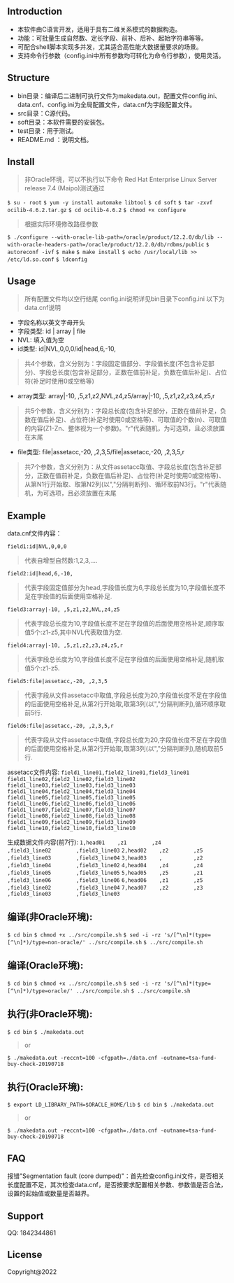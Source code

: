 ## Introduction
* 本软件由C语言开发，适用于具有二维关系模式的数据构造。
* 功能：可批量生成自然数、定长字段、前补、后补、起始字符串等等。
* 可配合shell脚本实现多并发，尤其适合高性能大数据量要求的场景。
* 支持命令行参数（config.ini中所有参数均可转化为命令行参数），使用灵活。

## Structure
* bin目录：编译后二进制可执行文件为makedata.out，配置文件config.ini、data.cnf、config.ini为全局配置文件，data.cnf为字段配置文件。
* src目录：C源代码。
* soft目录：本软件需要的安装包。
* test目录：用于测试。
* README.md ：说明文档。

## Install
>非Oracle环境，可以不执行以下命令
Red Hat Enterprise Linux Server release 7.4 (Maipo)测试通过

`$ su - root`
`$ yum -y install automake libtool`
`$ cd soft`
`$ tar -zxvf ocilib-4.6.2.tar.gz`
`$ cd ocilib-4.6.2`
`$ chmod +x configure`
>根据实际环境修改路径参数

`$ ./configure --with-oracle-lib-path=/oracle/product/12.2.0/db/lib --with-oracle-headers-path=/oracle/product/12.2.0/db/rdbms/public`
`$ autoreconf -ivf`
`$ make`
`$ make install`
`$ echo /usr/local/lib >> /etc/ld.so.conf`
`$ ldconfig`

## Usage
>所有配置文件均以空行结尾
config.ini说明详见bin目录下config.ini
以下为data.cnf说明

* 字段名称以英文字母开头
* 字段类型: id | array | file
* NVL: 填入值为空
* id类型: id|NVL,0,0,0/id|head,6,-10,
>共4个参数，含义分别为：字段固定值部分、字段值长度(不包含补足部分)、字段总长度(包含补足部分，正数在值前补足，负数在值后补足)、占位符(补足时使用0或空格等)
* array类型: array|-10, ,5,z1,z2,NVL,z4,z5/array|-10, ,5,z1,z2,z3,z4,z5,r
>共5个参数，含义分别为：字段总长度(包含补足部分，正数在值前补足，负数在值后补足)、占位符(补足时使用0或空格等)、可取值的个数(n)、可取值的内容(Z1-Zn、整体视为一个参数)。"r"代表随机，为可选项，且必须放置在末尾
* file类型: file|assetacc,-20, ,2,3,5/file|assetacc,-20, ,2,3,5,r
>共7个参数，含义分别为：从文件assetacc取值、字段总长度(包含补足部分，正数在值前补足，负数在值后补足)、占位符(补足时使用0或空格等)、从第N1行开始取、取第N2列(以","分隔判断列)、循环取前N3行。"r"代表随机，为可选项，且必须放置在末尾

## Example
data.cnf文件内容：

`field1:id|NVL,0,0,0`                                      
>代表自增型自然数:1,2,3,....

`field2:id|head,6,-10,`                                  
>代表字段固定值部分为head,字段值长度为6,字段总长度为10,字段值长度不足在字段值的后面使用空格补足.

`field3:array|-10, ,5,z1,z2,NVL,z4,z5`    
>代表字段总长度为10,字段值长度不足在字段值的后面使用空格补足,顺序取值5个:z1-z5,其中NVL代表取值为空.

`field4:array|-10, ,5,z1,z2,z3,z4,z5,r`  
>代表字段总长度为10,字段值长度不足在字段值的后面使用空格补足,随机取值5个:z1-z5.

`field5:file|assetacc,-20, ,2,3,5`           
> 代表字段从文件assetacc中取值,字段总长度为20,字段值长度不足在字段值的后面使用空格补足,从第2行开始取,取第3列(以","分隔判断列),循环顺序取前5行.
>
`field6:file|assetacc,-20, ,2,3,5,r`       
>代表字段从文件assetacc中取值,字段总长度为20,字段值长度不足在字段值的后面使用空格补足,从第2行开始取,取第3列(以","分隔判断列),随机取前5行.

assetacc文件内容:
`field1_line01,field2_line01,field3_line01`
`field1_line02,field2_line02,field3_line02`
`field1_line03,field2_line03,field3_line03`
`field1_line04,field2_line04,field3_line04`
`field1_line05,field2_line05,field3_line05`
`field1_line06,field2_line06,field3_line06`
`field1_line07,field2_line07,field3_line07`
`field1_line08,field2_line08,field3_line08`
`field1_line09,field2_line09,field3_line09`
`field1_line10,field2_line10,field3_line10`

生成数据文件内容(前7行):
`1,head01    ,z1        ,z4        ,field3_line02        ,field3_line03`
`2,head02    ,z2        ,z5        ,field3_line03        ,field3_line04`
`3,head03    ,          ,z2        ,field3_line04        ,field3_line02`
`4,head04    ,z4        ,z4        ,field3_line05        ,field3_line05`
`5,head05    ,z5        ,z1        ,field3_line06        ,field3_line06`
`6,head06    ,z1        ,z5        ,field3_line02        ,field3_line04`
`7,head07    ,z2        ,z3        ,field3_line03        ,field3_line03`
## 编译(非Oracle环境):
`$ cd bin`
`$ chmod +x ../src/compile.sh`
`$ sed -i -rz 's/[^\n]*(type=[^\n]*)/type=non-oracle/' ../src/compile.sh`
`$ ../src/compile.sh`
## 编译(Oracle环境):
`$ cd bin`
`$ chmod +x ../src/compile.sh`
`$ sed -i -rz 's/[^\n]*(type=[^\n]*)/type=oracle/' ../src/compile.sh`
`$ ../src/compile.sh`
## 执行(非Oracle环境):
`$ cd bin`
`$ ./makedata.out`
>or

`$ ./makedata.out -reccnt=100 -cfgpath=./data.cnf -outname=tsa-fund-buy-check-20190718`
## 执行(Oracle环境):
`$ export LD_LIBRARY_PATH=$ORACLE_HOME/lib`
`$ cd bin`
`$ ./makedata.out`
>or
>
`$ ./makedata.out -reccnt=100 -cfgpath=./data.cnf -outname=tsa-fund-buy-check-20190718`

## FAQ
报错"Segmentation fault (core dumped)"：首先检查config.ini文件，是否相关长度配置不足，其次检查data.cnf，是否按要求配置相关参数、参数值是否合法，设置的起始值或数量是否越界。

## Support
QQ: 1842344861

## License
Copyright@2022
